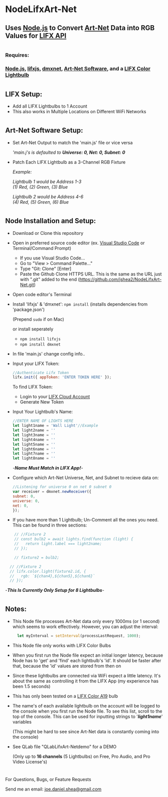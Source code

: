 # NodeLifxArt-Net
## Uses [Node.js](https://nodejs.org/) to Convert [Art-Net](https://art-net.org.uk/) Data into RGB Values for [LIFX API](https://api.developer.lifx.com/)
#
### Requires:

### [Node.js](https://nodejs.org/), [lifxjs](https://www.npmjs.com/package/lifxjs), [dmxnet](https://www.npmjs.com/package/dmxnet), [Art-Net Software](https://dmxking.com/control-software), and a [LIFX Color Lightbulb](https://www.lifx.com/collections/lamps-and-pendants/products/lifx-color-a19)

#
## LIFX Setup:
- Add all LIFX Lightbulbs to 1 Account
- This also works in Multiple Locations on Different WiFi Networks
#
## Art-Net Software Setup:
- Set Art-Net Output to match the 'main.js' file or vice versa 

     *'main.j's is defaulted to* ***Universe: 0, Net: 0, Subnet: 0***
- Patch Each LIFX Lightbulb as a 3-Channel RGB Fixture
  
  *Example:*

    *Lightbulb 1 would be Address 1-3*  
    *(1) Red, (2) Green, (3) Blue*

    *Lightbulb 2 would be Address 4-6*   
    *(4) Red, (5) Green, (6) Blue*
#
## Node Installation and Setup:
- Download or Clone this repository
- Open in preferred source code editor (ex. [Visual Studio Code](https://code.visualstudio.com/download) or Terminal/Command Prompt)
  - If you use Visual Studio Code...
  - Go to "View > Command Palette..."
  -  Type "Git: Clone" [Enter]
  -  Paste the Github Clone HTTPS URL. This is the same as the URL just with ".git" added to the end (https://github.com/jshea2/NodeLifxArt-Net.git)
- Open code editor's Terminal
- Install 'lifxjs' & 'dmxnet': `npm install` (installs dependencies from 'package.json')

    (Prepend `sudo` if on Mac)
  
  or install seperately
  - `npm install lifxjs`
  - `npm install dmxnet`

- In file 'main.js' change config info..
        
 - Input your LIFX Token:
    ```javascript
    //Authenticate Lifx Token
    lifx.init({ appToken: 'ENTER TOKEN HERE' });
    ```
    To find LIFX Token:

   - Login to your [LIFX Cloud Account](https://cloud.lifx.com/settings)
   - Generate New Token
  
  - Input Your Lightbulb's Name:
    ```javascript
    //ENTER NAME OF LIGHTS HERE
    let light1name = 'Wall Light'//Example
    let light2name = ''
    let light3name = ''
    let light4name = ''
    let light5name = ''
    let light6name = ''
    let light7name = ''
    let light8name = ''
    ```
    -***Name Must Match in LIFX App!***-

  - Configure which Art-Net Universe, Net, and Subnet to recieve data on: 

    ```javascript
    //Listening for universe 0 on net 0 subnet 0
    var receiver = dmxnet.newReceiver({
    subnet: 0,
    universe: 0,
    net: 0,
    });
    ```
- If you have more than 1 Lightbulb; Un-Comment all the ones you need. This can be found in three sections:
```javascript
    // //Fixture 2
    // const bulb2 = await lights.find(function (light) {
    //   return light.label === light2name;
    // });
```
```javascript
    // fixture2 = bulb2;
```
```javascript
  // //Fixture 2
  // lifx.color.light(fixture2.id, {
  //   rgb: `${chan4},${chan5},${chan6}`
  // });
```
-***This Is Currently Only Setup for **8** Lightbulbs***-
#
## Notes:

- This Node file processes Art-Net data only every 1000ms (or 1 second) which seems to work effectively. However, you can adjust the interval:
  ```javascript
    let myInterval = setInterval(processLastRequest, 1000);
    ```
- This Node file only works with LIFX Color Bulbs
- When you first run the Node file expect an initial longer latency, because Node has to 'get' and 'find' each lightbulb's 'id'. It should be faster after that, because the 'id' values are stored from then on
- Since these lightbulbs are connected via WiFi expect a little latency. It's about the same as controlling it from the LIFX App (my experience has been 1.5 seconds)
- This has only been tested on a [LIFX Color A19](https://www.lifx.com/collections/lamps-and-pendants/products/lifx-color-a19) bulb
- The name's of each available lightbulb on the account will be logged to the console when you first run the Node file. To see this list, scroll to the top of the console. This can be used for inputting strings to '***light1name***' variables

    (This might be hard to see since Art-Net data is constantly coming into the console)
- See QLab file "QLabLifxArt-Netdemo" for a DEMO 

    (Only up to **16 channels** (5 Lightbulbs) on Free, Pro Audio, and Pro Video License's)

#

For Questions, Bugs, or Feature Requests


Send me an email: joe.daniel.shea@gmail.com
